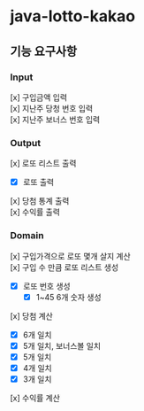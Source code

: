 # java-lotto-kakao

## 기능 요구사항

### Input
[x] 구입금액 입력 <br>
[x] 지난주 당청 번호 입력 <br>
[x] 지난주 보너스 번호 입력 <br>

### Output
[x] 로또 리스트 출력
 - [x] 로또 출력 <br>

[x] 당첨 통계 출력 <br>
[x] 수익률 출력 


### Domain
[x] 구입가격으로 로또 몇개 살지 계산 <br>
[x] 구입 수 만큼 로또 리스트 생성 <br>
 - [x] 로또 번호 생성 <br>
   - [x] 1~45 6개 숫자 생성 <br>

[x] 당첨 계산 <br>
 - [x] 6개 일치
 - [x] 5개 일치, 보너스볼 일치
 - [x] 5개 일치
 - [x] 4개 일치
 - [x] 3개 일치

[x] 수익률 계산 <br>